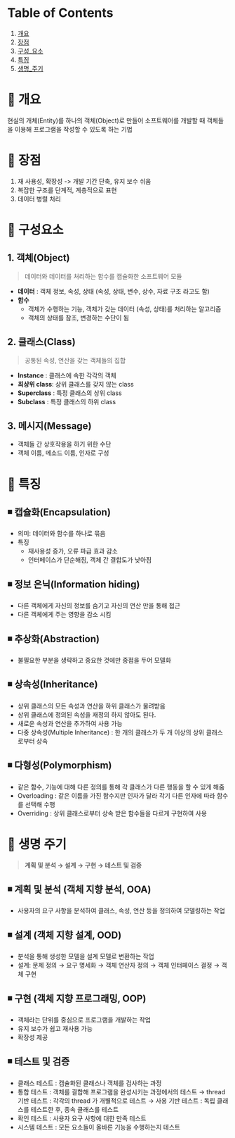 # Table of Contents

1. [개요](#개요)
2. [장점](#장점)
3. [구성\_요소](#구성_요소)
4. [특징](#특징)
5. [생명\_주기](#생명_주기)

# 📌 개요

현실의 개체(Entity)를 하나의 객체(Object)로 만들어 소프트웨어를 개발할 때 객체들을 이용해 프로그램을 작성할 수 있도록 하는 기법

# 📌 장점

1.  재 사용성, 확장성 -> 개발 기간 단축, 유지 보수 쉬움
2.  복잡한 구조를 단계적, 계층적으로 표현
3.  데이터 병렬 처리

# 📌 구성요소

## 1. 객체(Object)

> 데이터와 데이터를 처리하는 함수를 캡슐화한 소프트웨어 모듈

- **데이터** : 객체 정보, 속성, 상태 (속성, 상태, 변수, 상수, 자료 구조 라고도 함)
- **함수**
  - 객체가 수행하는 기능, 객체가 갖는 데이터 (속성, 상태)를 처리하는 알고리즘
  - 객체의 상태를 참조, 변경하는 수단이 됨

## 2. 클래스(Class)

> 공통된 속성, 연산을 갖는 객체들의 집합

- **Instance** : 클래스에 속한 각각의 객체
- **최상위 class**: 상위 클래스를 갖지 않는 class
- **Superclass** : 특정 클래스의 상위 class
- **Subclass** : 특정 클래스의 하위 class

## 3. 메시지(Message)

- 객체들 간 상호작용을 하기 위한 수단
- 객체 이름, 메소드 이름, 인자로 구성

# 📌 특징

## ◾ 캡슐화(Encapsulation)

- 의미: 데이터와 함수를 하나로 묶음
- 특징
  - 재사용성 증가, 오류 파급 효과 감소
  - 인터페이스가 단순해짐, 객체 간 결합도가 낮아짐

## ◾ 정보 은닉(Information hiding)

- 다른 객체에게 자신의 정보를 숨기고 자신의 연산 만을 통해 접근
- 다른 객체에게 주는 영향을 감소 시킴

## ◾ 추상화(Abstraction)

- 불필요한 부분을 생략하고 중요한 것에만 중점을 두어 모델화

## ◾ 상속성(Inheritance)

- 상위 클래스의 모든 속성과 연산을 하위 클래스가 물려받음
- 상위 클래스에 정의된 속성을 재정의 하지 않아도 된다.
- 새로운 속성과 연산을 추가하여 사용 가능
- 다중 상속성(Multiple Inheritance) : 한 개의 클래스가 두 개 이상의 상위 클래스로부터 상속

## ◾ 다형성(Polymorphism)

- 같은 함수, 기능에 대해 다른 정의를 통해 각 클래스가 다른 행동을 할 수 있게 해줌
- Overloading : 같은 이름을 가진 함수지만 인자가 달라 각기 다른 인자에 따라 함수를 선택해 수행
- Overriding : 상위 클래스로부터 상속 받은 함수들을 다르게 구현하여 사용

# 📌 생명 주기

> **계획 및 분석 → 설계 → 구현 → 테스트 및 검증**

## ◾ 계획 및 분석 (객체 지향 분석, OOA)

- 사용자의 요구 사항을 분석하여 클래스, 속성, 연산 등을 정의하여 모델링하는 작업

## ◾ 설계 (객체 지향 설계, OOD)

- 분석을 통해 생성한 모델을 설계 모델로 변환하는 작업
- 설계: 문제 정의 → 요구 명세화 → 객체 연산자 정의 → 객체 인터페이스 결정 → 객체 구현

## ◾ 구현 (객체 지향 프로그래밍, OOP)

- 객체라는 단위를 중심으로 프로그램을 개발하는 작업
- 유지 보수가 쉽고 재사용 가능
- 확장성 제공

## ◾ 테스트 및 검증

- 클래스 테스트 : 캡슐화된 클래스나 객체를 검사하는 과정
- 통합 테스트 : 객체를 결합해 프로그램을 완성시키는 과정에서의 테스트
  → thread 기반 테스트 : 각각의 thread 가 개별적으로 테스트
  → 사용 기반 테스트 : 독립 클래스를 테스트한 후, 종속 클래스를 테스트
- 확인 테스트 : 사용자 요구 사항에 대한 만족 테스트
- 시스템 테스트 : 모든 요소들이 올바른 기능을 수행하는지 테스트
